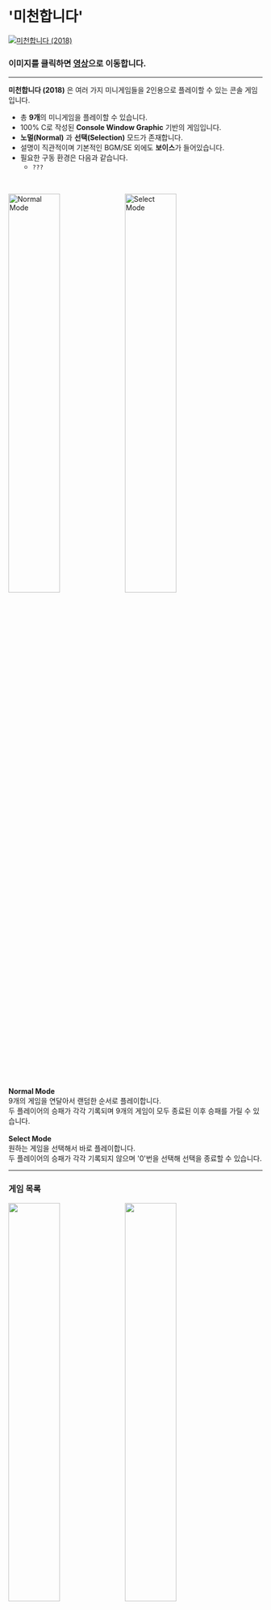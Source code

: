 # '미천합니다'
[![미천합니다 (2018)](http://img.youtube.com/vi/GlUMQqGAqSc/0.jpg)](http://www.youtube.com/watch?v=GlUMQqGAqSc "Minigame Heaven, 미천합니다 (2018)")
### 이미지를 클릭하면 <u>[영상](http://www.youtube.com/watch?v=GlUMQqGAqSc)</u>으로 이동합니다.
***

**미천합니다 (2018)** 은 여러 가지 미니게임들을 2인용으로 플레이할 수 있는 콘솔 게임입니다.

+ 총 **9개**의 미니게임을 플레이할 수 있습니다.
+ 100% C로 작성된 **Console Window Graphic** 기반의 게임입니다.
+ **노멀(Normal)** 과 **선택(Selection)** 모드가 존재합니다.
+ 설명이 직관적이며 기본적인 BGM/SE 외에도 **보이스**가 들어있습니다.
+ 필요한 구동 환경은 다음과 같습니다.
  + ```???```

<br />

<img src=README_image/normal.jpg alt="Normal Mode" width="45%" height="45%"/> <img src=README_image/selection.jpg alt="Select Mode" width="45%" height="45%"/><br />

**Normal Mode**<br />9개의 게임을 연달아서 랜덤한 순서로 플레이합니다.<br />두 플레이어의 승패가 각각 기록되며 9개의 게임이 모두 종료된 이후 승패를 가릴 수 있습니다.
<br /><br />
**Select Mode**<br />원하는 게임을 선택해서 바로 플레이합니다.<br />두 플레이어의 승패가 각각 기록되지 않으며 '0'번을 선택해 선택을 종료할 수 있습니다.
***

### 게임 목록
<img src=README_image/1.jpg width="45%" height="45%"/> <img src=README_image/h1.bmp width="45%" height="45%"/><br />

1. 하노이 탑
   + 조작 키: **1키** (1P ```A```, 2P ```J```)
   + 승리 조건: 버튼을 눌러 하노이 탑을 먼저 **40회** 쌓기
> 제일 간단한 버튼 클릭 싸움입니다.<br />버튼을 빠르게 누르면 이길 수 있어요! 플레이 방법도 룰도 별로 없습니다.

<br />
<img src=README_image/2.jpg width="45%" height="45%"/> <img src=README_image/h2.bmp width="45%" height="45%"/><br />

2. 미로 찾기
   + 조작 키: 4키 (1P ```W/A/S/D```, 2P ```I/J/K/L```)
   + 승리 조건: 먼저 우측 하단의 **화살표**까지 도달하기
> 미로는 방사형의 랜덤한 알고리즘으로 매번 다른 길이 만들어집니다.<br />걱정 마세요! 제일 오른쪽 아래로 가는 길은 *반드시 하나 이상* 존재하니까 안심하세요.<br />여러분이 해야 할 건 그저 길을 찾아 가는 것뿐이면 됩니다.

<br />
<img src=README_image/3.jpg width="45%" height="45%"/> <img src=README_image/h3.bmp width="45%" height="45%"/><br />

3. 러브 찬스
   + 조작 키: 4키 (1P ```W/A/S/D```, 2P ```I/J/K/L```)
   + 승리 조건: **상대보다** 더 많이 먼저 하트가 나타난 곳의 방향키를 누르기
> 이 게임은 자신만의 플레이를 할 수가 없습니다.<br />내가 먼저 가져가지 않으면 상대방이 가져가버리는 대표적인 *간섭 가능한* 경쟁형 구도를 가지고 있습니다.<br />과연 당신은 얼마나 많은 하트를 쟁취할 수 있을까요?

<br />
<img src=README_image/4.jpg width="45%" height="45%"/> <img src=README_image/h4.bmp width="45%" height="45%"/><br />

4. 신호등 레이스
   + 조작 키: **1키** (1P ```D```, 2P ```L```)
   + 승리 조건: 먼저 **5000m**를 이동하기
> 이 레이스의 중요한 점은 가운데에 언제 빨간 불로 바뀔 줄 모르는 신호등이 있다는 겁니다.<br />빨간 불에 버튼을 누르고 있다면 당신은 *뒤로 가게 됩니다.*<br />그리고 그 감소치는 절대 작지 않기 때문에, 순간순간의 순발력이 우승자를 결정지을 것입니다.

<br />
<img src=README_image/5.jpg width="45%" height="45%"/> <img src=README_image/h5.bmp width="45%" height="45%"/><br />

5. 색칠 놀이
   + 조작 키: 4키 (1P ```W/A/S/D```, 2P ```I/J/K/L```)
   + 승리 조건: **20초 후 게임이 종료된 시점에서** 더 많은 땅을 사수하기
> 제작자가 9개의 미니게임들 중에서 가장 (재밌다고) 자부하는 게임입니다.<br />당신이 가는 곳은 당신의 땅이 되겠지만, 당신이 간과하는 사이에 상대방은 이미 당신의 땅을 점령하고 있을 지도 모릅니다.<br />최대한 많은 땅을 먹을 수 있도록 최선을 다해서 움직이세요!

<br />
<img src=README_image/6.jpg width="45%" height="45%"/> <img src=README_image/h6.bmp width="45%" height="45%"/><br />

6. 도둑이야
   + 조작 키: 4키 (1P ```W/A/S/D```, 2P ```I/J/K/L```)
   + 승리 조건: **게임이 끝났을 때** 더 많은 점수를 가지기
   + 게임 종료 조건:
        + 어느 한 쪽이 더 이상 먹어도 점수 차를 벌릴 수 없음이 확정된 경우
        + 두 플레이어가 **서로 부딪힐 경우**
        + 제한 시간이 종료될 경우
> ```노란 보물은 1점을 주지만 클로버는 "10점"이나 빼앗아 갑니다.```<br />
종료 조건이 다양한 게임이니만큼 섬세한 컨트롤과 전략적인 플레이가 승리를 이끌어 줄 지도 모릅니다.

<br />
<img src=README_image/7.jpg width="45%" height="45%"/> <img src=README_image/h7.bmp width="45%" height="45%"/><br />

7. 별똥별이다
   + 조작 키: 4키 (1P ```W/A/S/D```, 2P ```I/J/K/L```)
   + 승리 조건: 먼저 **별을 다시 노란색으로** 칠하기
> ```모든 도트를 다 칠해야 별을 다음 색깔로 칠할 수 있습니다.```<br />
별은 <u>노란색 → 초록색 → 파란색 → 노란색</u> 순으로 칠해집니다.<br />즉 먼저 별을 완벽하게 **세 번** 칠한다면 이길 수 있습니다.<br />'도둑이야'와 마찬가지로 섬세한 컨트롤이 필요할 지도 모릅니다.<br />자신만의 루트를 계산하고 움직여보세요!

<br />
<img src=README_image/8.jpg width="45%" height="45%"/> <img src=README_image/h8.bmp width="45%" height="45%"/><br />

8. 등짝을 보자
   + 조작 키: 4키 (1P ```W/A/S/D```, 2P ```I/J/K/L```)
   + 승리 조건: **상대방이 어디엔가 부딪히기**
> 하트를 먹으면 길이가 5 증가합니다.<br />여타 다른 Snake 게임과 마찬가지로, *자신에게 부딪혀도 죽으며 상대의 승리가 됩니다.*<br />또 키를 한 번씩만 눌러주셔야 원활하게 방향이 바뀔 것이니 참고해주세요. ~~안 그러면 버그 걸려요~~

<br />
<img src=README_image/9.jpg width="45%" height="45%"/> <img src=README_image/h9.bmp width="45%" height="45%"/><br />

9. 이긴 사람
   + 조작 키: 3키 (1P ```W/A/D```, 2P ```I/J/L```)
   + 승리 조건: 먼저 가위바위보 승자를 **20회** 판별하기
> 왼쪽과 오른쪽 사람이 가위바위보를 합니다.<br />이긴 사람쪽의 방향키를 누르면 되나, 비길 시에는 **위쪽 방향키 (W 혹은 I)** 를 눌러주세요.<br />이것 역시 순발력이 중요할 것이라고 판단됩니다.

<br />

***
Copyright (C) 2018~2020 Jihoon Kim<br />
**LICENSED as** ```GPL-3.0```
